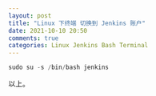 ```yaml
---
layout: post
title: "Linux 下终端 切换到 Jenkins 账户"
date: 2021-10-10 20:50
comments: true
categories: Linux Jenkins Bash Terminal 
---
```



```java
sudo su -s /bin/bash jenkins
``` 

以上。